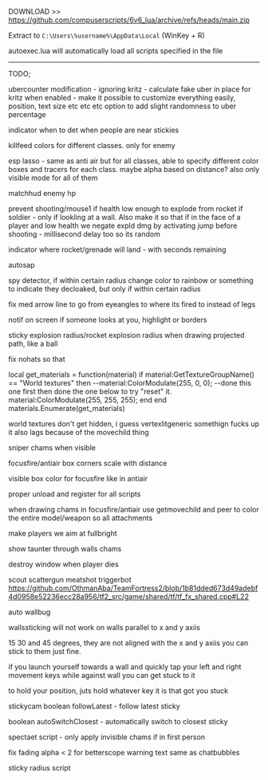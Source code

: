 DOWNLOAD >> https://github.com/compuserscripts/6v6_lua/archive/refs/heads/main.zip

Extract to `C:\Users\%username%\AppData\Local` (WinKey + R)

autoexec.lua will automatically load all scripts specified in the file


-------------------------------



TODO;

ubercounter modification - ignoring kritz - calculate fake uber in place for kritz when enabled - make it possible to customize everything easily, position, text size etc etc etc
option to add slight randomness to uber percentage

indicator when to det when people are near stickies

killfeed colors for different classes. only for enemy

esp lasso - same as anti air but for all classes, able to specify different color boxes and tracers for each class. maybe alpha based on distance? also only visible mode for all of them

matchhud enemy hp

prevent shooting/mouse1 if health low enough to explode from rocket if soldier - only if lookling at a wall. Also make it so that if in the face of a player and low health we negate expld dmg by activating jump before shooting - millisecond delay too so its random

indicator where rocket/grenade will land - with seconds remaining

autosap

spy detector, if within certain radius change color to rainbow or something to indicate they decloaked, but only if within certain radius

fix med arrow line to go from eyeangles to where its fired to instead of legs

notif on screen if someone looks at you, highlight or borders

sticky explosion radius/rocket explosion radius when drawing projected path, like a ball

fix nohats so that

local get_materials = function(material)
    if material:GetTextureGroupName() == "World textures" then
        --material:ColorModulate(255, 0, 0); --done this one first then done the one below to try "reset" it.
        material:ColorModulate(255, 255, 255);
    end
end
materials.Enumerate(get_materials)

world textures don't get hidden, i guess vertexlitgeneric somethign fucks up
it also lags because of the movechild thing

sniper chams when visible

focusfire/antiair box corners scale with distance

visible box color for focusfire like in antiair

proper unload and register for all scripts

when drawing chams in focusfire/antiair use getmovechild and peer to color the entire model/weapon so all attachments

make players we aim at fullbright


show taunter through walls chams

destroy window when player dies

scout scattergun meatshot triggerbot https://github.com/OthmanAba/TeamFortress2/blob/1b81dded673d49adebf4d0958e52236ecc28a956/tf2_src/game/shared/tf/tf_fx_shared.cpp#L22

auto wallbug

wallssticking will not work on walls parallel to x and y axiis

15 30 and 45 degrees, they are not aligned with the x and y axiis you can stick to them just fine.

if you launch yourself towards a wall and quickly tap your left and right movement keys while against wall you can get stuck to it

to hold your position, juts hold whatever key it is that got you stuck


stickycam boolean followLatest - follow latest sticky

boolean autoSwitchClosest - automatically switch to closest sticky

spectaet script - only apply invisible chams if in first person

fix fading alpha < 2 for betterscope warning text same as chatbubbles

sticky radius script
